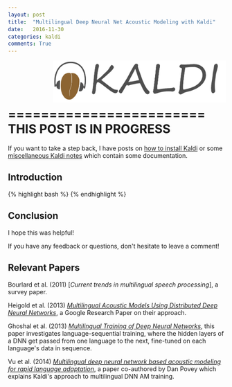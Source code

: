 ```yaml
---
layout: post
title:  "Multilingual Deep Neural Net Acoustic Modeling with Kaldi"
date:   2016-11-30
categories: kaldi
comments: True
---
```


<img src="/misc/kaldi_text_and_logo.png" align="right" alt="logo" style="width: 400px;"/>

<br/>
<br/>
<br/>
<br/>

========================
<br/> 
THIS POST IS IN PROGRESS
<br/>
========================


If you want to take a step back, I have posts on [how to install Kaldi][kaldi-install] or some [miscellaneous Kaldi notes][kaldi-notes] which contain some documentation.

## Introduction

{% highlight bash %}
{% endhighlight %}


## Conclusion

I hope this was helpful!

If you have any feedback or questions, don't hesitate to leave a comment!


## Relevant Papers

Bourlard et al. (2011) [*Current trends in multilingual speech processing*], a survey paper.

Heigold et al. (2013) [*Multilingual Acoustic Models Using Distributed Deep Neural Networks*][heigold-2013], a Google Research Paper on their approach.

Ghoshal et al. (2013) [*Multilingual Training of Deep Neural Networks*][ghoshal-2013], this paper investigates language-sequential training, where the hidden layers of a DNN get passed from one language to the next, fine-tuned on each language's data in sequence.

Vu et al. (2014) [*Multilingual deep neural network based acoustic modeling for rapid language adaptation*][vu-2014], a paper co-authored by Dan Povey which explains Kaldi's approach to multilingual DNN AM training.


[kaldi-install]: http://jrmeyer.github.io/kaldi/2016/01/26/Installing-Kaldi.html
[kaldi-notes]: http://jrmeyer.github.io/kaldi/2016/02/01/Kaldi-notes.html
[heigold-2013]:http://static.googleusercontent.com/media/research.google.com/en//pubs/archive/40807.pdf
[vu-2014]:https://pdfs.semanticscholar.org/df92/0708f2e8d075223f9169b6cb7126f9aba17d.pdf
[ghoshal-2013]:http://www.cstr.ed.ac.uk/downloads/publications/2013/Ghoshal_ICASSP2013.pdf
[bourlard-2011]:http://s3.amazonaws.com/academia.edu.documents/43939925/Current_Trends_in_Multilingual_Speech_Pr20160321-13554-co75ru.pdf?AWSAccessKeyId=AKIAJ56TQJRTWSMTNPEA&Expires=1480700304&Signature=uk5%2FHJcN9Q%2BacktLKqv5vHsJmdM%3D&response-content-disposition=inline%3B%20filename%3DCurrent_trends_in_multilingual_speech_pr.pdf